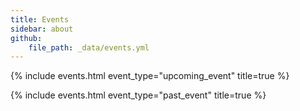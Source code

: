 ```yaml
---
title: Events
sidebar: about
github: 
    file_path: _data/events.yml
---
```


{% include events.html event_type="upcoming_event" title=true %}


{% include events.html event_type="past_event" title=true %}


